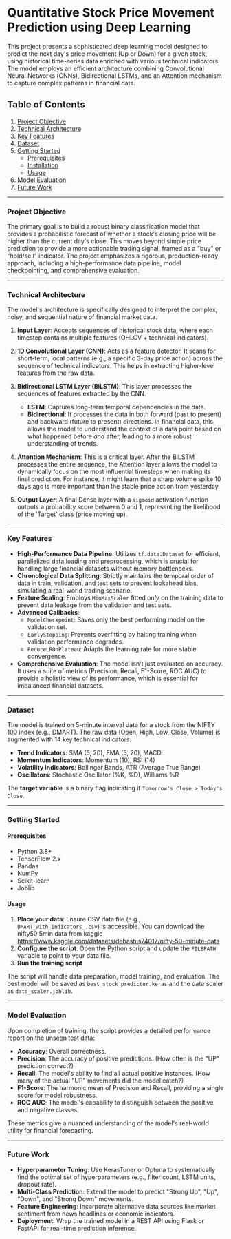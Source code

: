 # Quantitative Stock Price Movement Prediction using Deep Learning

This project presents a sophisticated deep learning model designed to predict the next day's price movement (Up or Down) for a given stock, using historical time-series data enriched with various technical indicators. The model employs an efficient architecture combining Convolutional Neural Networks (CNNs), Bidirectional LSTMs, and an Attention mechanism to capture complex patterns in financial data.

## Table of Contents
1.  [Project Objective](#project-objective)
2.  [Technical Architecture](#technical-architecture)
3.  [Key Features](#key-features)
4.  [Dataset](#dataset)
5.  [Getting Started](#getting-started)
    * [Prerequisites](#prerequisites)
    * [Installation](#installation)
    * [Usage](#usage)
6.  [Model Evaluation](#model-evaluation)
7.  [Future Work](#future-work)

---

### Project Objective

The primary goal is to build a robust binary classification model that provides a probabilistic forecast of whether a stock's closing price will be higher than the current day's close. This moves beyond simple price prediction to provide a more actionable trading signal, framed as a "buy" or "hold/sell" indicator. The project emphasizes a rigorous, production-ready approach, including a high-performance data pipeline, model checkpointing, and comprehensive evaluation.

---

### Technical Architecture

The model's architecture is specifically designed to interpret the complex, noisy, and sequential nature of financial market data.

1.  **Input Layer**: Accepts sequences of historical stock data, where each timestep contains multiple features (OHLCV + technical indicators).

2.  **1D Convolutional Layer (CNN)**: Acts as a feature detector. It scans for short-term, local patterns (e.g., a specific 3-day price action) across the sequence of technical indicators. This helps in extracting higher-level features from the raw data.

3.  **Bidirectional LSTM Layer (BiLSTM)**: This layer processes the sequences of features extracted by the CNN.
    * **LSTM**: Captures long-term temporal dependencies in the data.
    * **Bidirectional**: It processes the data in both forward (past to present) and backward (future to present) directions. In financial data, this allows the model to understand the context of a data point based on what happened before *and* after, leading to a more robust understanding of trends.

4.  **Attention Mechanism**: This is a critical layer. After the BiLSTM processes the entire sequence, the Attention layer allows the model to dynamically focus on the most influential timesteps when making its final prediction. For instance, it might learn that a sharp volume spike 10 days ago is more important than the stable price action from yesterday.

5.  **Output Layer**: A final Dense layer with a `sigmoid` activation function outputs a probability score between 0 and 1, representing the likelihood of the 'Target' class (price moving up).

---

### Key Features

* **High-Performance Data Pipeline**: Utilizes `tf.data.Dataset` for efficient, parallelized data loading and preprocessing, which is crucial for handling large financial datasets without memory bottlenecks.
* **Chronological Data Splitting**: Strictly maintains the temporal order of data in train, validation, and test sets to prevent lookahead bias, simulating a real-world trading scenario.
* **Feature Scaling**: Employs `MinMaxScaler` fitted *only* on the training data to prevent data leakage from the validation and test sets.
* **Advanced Callbacks**:
    * `ModelCheckpoint`: Saves only the best performing model on the validation set.
    * `EarlyStopping`: Prevents overfitting by halting training when validation performance degrades.
    * `ReduceLROnPlateau`: Adapts the learning rate for more stable convergence.
* **Comprehensive Evaluation**: The model isn't just evaluated on accuracy. It uses a suite of metrics (Precision, Recall, F1-Score, ROC AUC) to provide a holistic view of its performance, which is essential for imbalanced financial datasets.

---

### Dataset

The model is trained on 5-minute interval data for a stock from the NIFTY 100 index (e.g., DMART). The raw data (Open, High, Low, Close, Volume) is augmented with 14 key technical indicators:

* **Trend Indicators**: SMA (5, 20), EMA (5, 20), MACD
* **Momentum Indicators**: Momentum (10), RSI (14)
* **Volatility Indicators**: Bollinger Bands, ATR (Average True Range)
* **Oscillators**: Stochastic Oscillator (%K, %D), Williams %R

The **target variable** is a binary flag indicating if `Tomorrow's Close > Today's Close`.

---

### Getting Started

#### Prerequisites

* Python 3.8+
* TensorFlow 2.x
* Pandas
* NumPy
* Scikit-learn
* Joblib


#### Usage

1.  **Place your data**: Ensure CSV data file (e.g., `DMART_with_indicators_.csv`) is accessible. You can download the nifty50 5min data from kaggle      https://www.kaggle.com/datasets/debashis74017/nifty-50-minute-data
2.  **Configure the script**: Open the Python script and update the `FILEPATH` variable to point to your data file.
3.  **Run the training script**
    
The script will handle data preparation, model training, and evaluation. The best model will be saved as `best_stock_predictor.keras` and the data scaler as `data_scaler.joblib`.

---

### Model Evaluation

Upon completion of training, the script provides a detailed performance report on the unseen test data:

* **Accuracy**: Overall correctness.
* **Precision**: The accuracy of positive predictions. (How often is the "UP" prediction correct?)
* **Recall**: The model's ability to find all actual positive instances. (How many of the actual "UP" movements did the model catch?)
* **F1-Score**: The harmonic mean of Precision and Recall, providing a single score for model robustness.
* **ROC AUC**: The model's capability to distinguish between the positive and negative classes.

These metrics give a nuanced understanding of the model's real-world utility for financial forecasting.

---

### Future Work

* **Hyperparameter Tuning**: Use KerasTuner or Optuna to systematically find the optimal set of hyperparameters (e.g., filter count, LSTM units, dropout rate).
* **Multi-Class Prediction**: Extend the model to predict "Strong Up", "Up", "Down", and "Strong Down" movements.
* **Feature Engineering**: Incorporate alternative data sources like market sentiment from news headlines or economic indicators.
* **Deployment**: Wrap the trained model in a REST API using Flask or FastAPI for real-time prediction inference.

